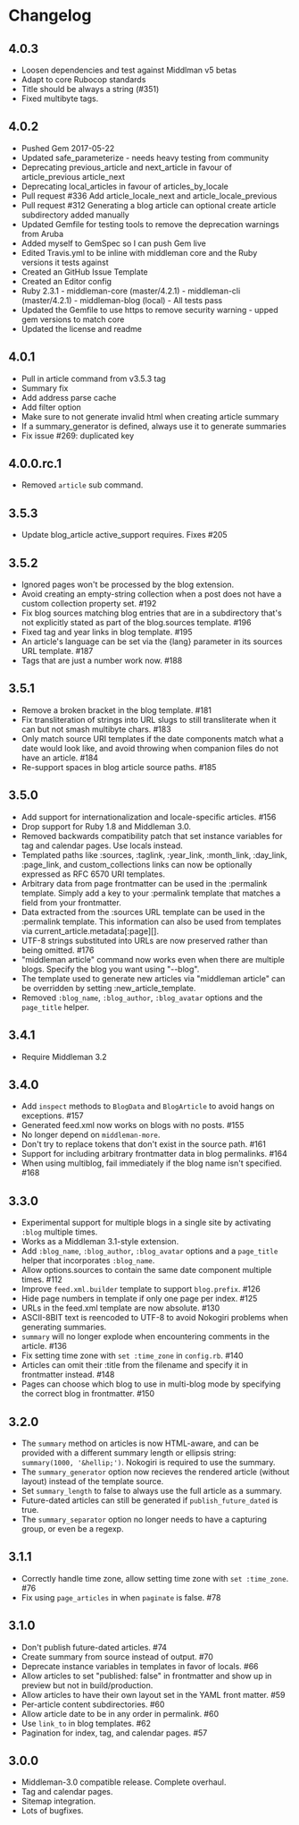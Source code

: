 # Changelog

## 4.0.3

* Loosen dependencies and test against Middlman v5 betas
* Adapt to core Rubocop standards
* Title should be always a string (#351)
* Fixed multibyte tags.

## 4.0.2

* Pushed Gem 2017-05-22
* Updated safe_parameterize - needs heavy testing from community
* Deprecating previous_article and next_article in favour of article_previous article_next
* Deprecating local_articles in favour of articles_by_locale
* Pull request #336 Add article_locale_next and article_locale_previous
* Pull request #312 Generating a blog article can optional create article subdirectory added manually
* Updated Gemfile for testing tools to remove the deprecation warnings from Aruba
* Added myself to GemSpec so I can push Gem live
* Edited Travis.yml to be inline with middleman core and the Ruby versions it tests against
* Created an GitHub Issue Template
* Created an Editor config
* Ruby 2.3.1 - middleman-core (master/4.2.1) - middleman-cli (master/4.2.1) - middleman-blog (local) - All tests pass
* Updated the Gemfile to use https to remove security warning - upped gem versions to match core
* Updated the license and readme

## 4.0.1

* Pull in article command from v3.5.3 tag
* Summary fix
* Add address parse cache
* Add filter option
* Make sure to not generate invalid html when creating article summary
* If a summary_generator is defined, always use it to generate summaries
* Fix issue #269: duplicated key

## 4.0.0.rc.1

* Removed `article` sub command.

## 3.5.3

* Update blog_article active_support requires. Fixes #205

## 3.5.2

* Ignored pages won't be processed by the blog extension.
* Avoid creating an empty-string collection when a post does not have a custom collection property set. #192
* Fix blog sources matching blog entries that are in a subdirectory that's not explicitly stated as part of the blog.sources template. #196
* Fixed tag and year links in blog template. #195
* An article's language can be set via the {lang} parameter in its sources URL template. #187
* Tags that are just a number work now. #188

## 3.5.1

* Remove a broken bracket in the blog template. #181
* Fix transliteration of strings into URL slugs to still transliterate when it can but not smash multibyte chars. #183
* Only match source URI templates if the date components match what a date would look like, and avoid throwing when companion files do not have an article. #184
* Re-support spaces in blog article source paths. #185

## 3.5.0

* Add support for internationalization and locale-specific articles. #156
* Drop support for Ruby 1.8 and Middleman 3.0.
* Removed backwards compatibility patch that set instance variables for tag and calendar pages. Use locals instead.
* Templated paths like :sources, :taglink, :year_link, :month_link, :day_link, :page_link, and custom_collections links can now be optionally expressed as RFC 6570 URI templates.
* Arbitrary data from page frontmatter can be used in the :permalink template. Simply add a key to your :permalink template that matches a field from your frontmatter.
* Data extracted from the :sources URL template can be used in the :permalink template. This information can also be used from templates via current_article.metadata[:page][<key>].
* UTF-8 strings substituted into URLs are now preserved rather than being omitted. #176
* "middleman article" command now works even when there are multiple blogs. Specify the blog you want using "--blog".
* The template used to generate new articles via "middleman article" can be overridden by setting :new_article_template.
* Removed `:blog_name`, `:blog_author`, `:blog_avatar` options and the `page_title` helper.

## 3.4.1

* Require Middleman 3.2

## 3.4.0

* Add `inspect` methods to `BlogData` and `BlogArticle` to avoid hangs on exceptions. #157
* Generated feed.xml now works on blogs with no posts. #155
* No longer depend on `middleman-more`.
* Don't try to replace tokens that don't exist in the source path. #161
* Support for including arbitrary frontmatter data in blog permalinks. #164
* When using multiblog, fail immediately if the blog name isn't specified. #168

## 3.3.0

* Experimental support for multiple blogs in a single site by activating
  `:blog` multiple times.
* Works as a Middleman 3.1-style extension.
* Add `:blog_name`, `:blog_author`, `:blog_avatar` options and a `page_title` helper
  that incorporates `:blog_name`.
* Allow options.sources to contain the same date component multiple
  times. #112
* Improve `feed.xml.builder` template to support `blog.prefix`. #126
* Hide page numbers in template if only one page per index. #125
* URLs in the feed.xml template are now absolute. #130
* ASCII-8BIT text is reencoded to UTF-8 to avoid Nokogiri problems when
  generating summaries.
* `summary` will no longer explode when encountering comments in the
  article. #136
* Fix setting time zone with `set :time_zone` in `config.rb`. #140
* Articles can omit their :title from the filename and specify it in frontmatter
  instead. #148
* Pages can choose which blog to use in multi-blog mode by specifying the correct
  blog in frontmatter. #150

## 3.2.0

* The `summary` method on articles is now HTML-aware, and can be provided with
  a different summary length or ellipsis string: `summary(1000, '&hellip;')`.
  Nokogiri is required to use the summary.
* The `summary_generator` option now recieves the rendered article (without
  layout) instead of the template source.
* Set `summary_length` to false to always use the full article as a summary.
* Future-dated articles can still be generated if `publish_future_dated` is true.
* The `summary_separator` option no longer needs to have a capturing group, or
  even be a regexp.

## 3.1.1

* Correctly handle time zone, allow setting time zone with `set :time_zone`. #76
* Fix using `page_articles` in when `paginate` is false. #78

## 3.1.0

* Don't publish future-dated articles. #74
* Create summary from source instead of output. #70
* Deprecate instance variables in templates in favor of locals. #66
* Allow articles to set "published: false" in frontmatter and show up in preview but not in build/production.
* Allow articles to have their own layout set in the YAML front matter. #59
* Per-article content subdirectories. #60
* Allow article date to be in any order in permalink. #60
* Use `link_to` in blog templates. #62
* Pagination for index, tag, and calendar pages. #57

## 3.0.0

* Middleman-3.0 compatible release. Complete overhaul.
* Tag and calendar pages.
* Sitemap integration.
* Lots of bugfixes.
